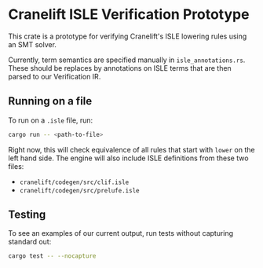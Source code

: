 # Cranelift ISLE Verification Prototype

This crate is a prototype for verifying Cranelift's ISLE lowering rules using an SMT solver.

Currently, term semantics are specified manually in `isle_annotations.rs`. These should be replaces by annotations on ISLE terms that are then parsed to our Verification IR.  

## Running on a file

To run on a `.isle` file, run:

```bash
cargo run -- <path-to-file>
```

Right now, this will check equivalence of all rules that start with `lower` on the left hand side. 
The engine will also include ISLE definitions from these two files:
- `cranelift/codegen/src/clif.isle`
- `cranelift/codegen/src/prelufe.isle`


## Testing

To see an examples of our current output, run tests without capturing standard out:
```bash
cargo test -- --nocapture
```